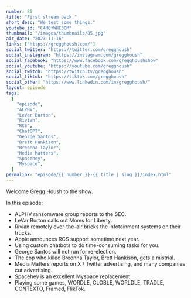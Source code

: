 ```yaml
---
number: 85
title: "First stream back."
short_desc: "We test some things."
youtube_id: "C4MQfWHE3OM"
thumbnail: "/images/thumbnails/85.jpg"
air_date: "2023-11-16"
links: ["https://gregghoush.com/"]
social_twitter: "https://twitter.com/gregghoush"
social_instagram: "https://instagram.com/gregghoush"
social_facebook: "https://www.facebook.com/gregghoushshow"
social_youtube: "https://youtube.com/gregghoush"
social_twitch: "https://twitch.tv/gregghoush"
social_tiktok: "https://tiktok.com/gregghoush"
social_other: "https://www.linkedin.com/in/gregghoush/"
layout: episode
tags:
  [
    "episode",
    "ALPHV",
    "LeVar Burton",
    "Rivian",
    "RCS",
    "ChatGPT",
    "George Santos",
    "Brett Hankison",
    "Breonna Taylor",
    "Media Matters",
    "Spacehey",
    "Myspace",
  ]
permalink: "episode/{{ number }}-{{ title | slug }}/index.html"
---
```


Welcome Gregg Housh to the show.

In this episode:

- ALPHV ransomware group reports to the SEC.
- LeVar Burton calls out Moms for Liberty.
- Rivian remotely over-the-air bricks the infotainment systems on their trucks.
- Apple announces RCS support sometime next year.
- Using custom chatbots to do time-consuming tasks for you.
- George Santos will not run for re-election.
- The cop who killed Breonna Taylor, Brett Hankison, gets a mistrial.
- Media Matters reports on X / Twitter advertising, and many companies cut advertising.
- Spacehey is an excellent Myspace replacement.
- Playing some games, WORDLE, GLOBLE, WORLDLE, TRADLE, CONTEXTO, Framed, FlikTok.
